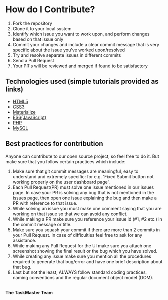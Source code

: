 # How do I Contribute?
1. Fork the repository
2. Clone it to your local system
3. Identify which issue you want to work upon, and perform changes based on that issue only 
4. Commit your changes and include a clear commit message that is very specific about the issue you've worked upon/resolved
5. Try and resolve separate issues in different commits
6. Send a Pull Request
7. Your PR's will be reviewed and merged if found to be satisfactory

## Technologies used (simple tutorials provided as links)
  - <a href='https://www.w3schools.com/html/default.asp'>HTML5</a>
  - <a href='https://www.w3schools.com/css/default.asp'>CSS3</a>
  - <a href='http://materializecss.com/'>Materialize</a>
  - <a href='https://www.w3schools.com/js/default.asp'>ES6(JavaScript)</a> 
  - <a href='https://www.w3schools.com/js/default.asp'>PHP</a> 
  - <a href='https://www.w3schools.com/sql/sql_ref_mysql.asp'>MySQL</a> 
  
## Best practices for contribution

Anyone can contribute to our open source project, so feel free to do it. But make sure that you follow certain practices which include:

1. Make sure that git commit messages are meaningful, easy to understand and extremely specific: for e.g. 'Fixed Submit button not working properly on the user dashboard page'.
2. Each Pull Request(PR) must solve one issue mentioned in our issues page. In case your PR is solving any bug that is not mentioned in the issues page, then open one issue explaining the bug and then make a PR with reference to that issue.
3. While solving an issue you must make one comment saying that you are working on that issue so that we can avoid any conflict.
4. While making a PR make sure you reference your issue id (#1, #2 etc.) in the commit message or title.
4. Make sure you squash your commit if there are more than 2 commits in your Pull Request. In case of difficulties feel free to ask for any assistance.
5. While making any Pull Request for the UI make sure you attach one screenshot showing the final result or the bug which you have solved.
6. While creating any issue make sure you mention all the procedures required to generate that bug/error and have one brief description about that bug.
7. Last but not the least, ALWAYS follow standard coding practices, naming conventions and the regular document object model (DOM).
<br>
<b>The TaskMaster Team</b>
